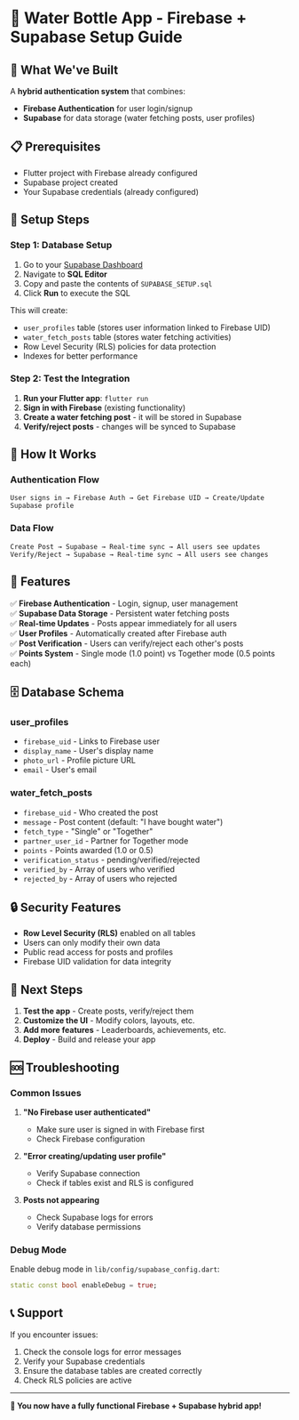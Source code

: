 # 🚰 Water Bottle App - Firebase + Supabase Setup Guide

## 🎯 **What We've Built**

A **hybrid authentication system** that combines:
- **Firebase Authentication** for user login/signup
- **Supabase** for data storage (water fetching posts, user profiles)

## 📋 **Prerequisites**

- Flutter project with Firebase already configured
- Supabase project created
- Your Supabase credentials (already configured)

## 🔧 **Setup Steps**

### **Step 1: Database Setup**

1. Go to your [Supabase Dashboard](https://app.supabase.com)
2. Navigate to **SQL Editor**
3. Copy and paste the contents of `SUPABASE_SETUP.sql`
4. Click **Run** to execute the SQL

This will create:
- `user_profiles` table (stores user information linked to Firebase UID)
- `water_fetch_posts` table (stores water fetching activities)
- Row Level Security (RLS) policies for data protection
- Indexes for better performance

### **Step 2: Test the Integration**

1. **Run your Flutter app**: `flutter run`
2. **Sign in with Firebase** (existing functionality)
3. **Create a water fetching post** - it will be stored in Supabase
4. **Verify/reject posts** - changes will be synced to Supabase

## 🔄 **How It Works**

### **Authentication Flow**
```
User signs in → Firebase Auth → Get Firebase UID → Create/Update Supabase profile
```

### **Data Flow**
```
Create Post → Supabase → Real-time sync → All users see updates
Verify/Reject → Supabase → Real-time sync → All users see changes
```

## 📱 **Features**

✅ **Firebase Authentication** - Login, signup, user management  
✅ **Supabase Data Storage** - Persistent water fetching posts  
✅ **Real-time Updates** - Posts appear immediately for all users  
✅ **User Profiles** - Automatically created after Firebase auth  
✅ **Post Verification** - Users can verify/reject each other's posts  
✅ **Points System** - Single mode (1.0 point) vs Together mode (0.5 points each)  

## 🗄️ **Database Schema**

### **user_profiles**
- `firebase_uid` - Links to Firebase user
- `display_name` - User's display name
- `photo_url` - Profile picture URL
- `email` - User's email

### **water_fetch_posts**
- `firebase_uid` - Who created the post
- `message` - Post content (default: "I have bought water")
- `fetch_type` - "Single" or "Together"
- `partner_user_id` - Partner for Together mode
- `points` - Points awarded (1.0 or 0.5)
- `verification_status` - pending/verified/rejected
- `verified_by` - Array of users who verified
- `rejected_by` - Array of users who rejected

## 🔒 **Security Features**

- **Row Level Security (RLS)** enabled on all tables
- Users can only modify their own data
- Public read access for posts and profiles
- Firebase UID validation for data integrity

## 🚀 **Next Steps**

1. **Test the app** - Create posts, verify/reject them
2. **Customize the UI** - Modify colors, layouts, etc.
3. **Add more features** - Leaderboards, achievements, etc.
4. **Deploy** - Build and release your app

## 🆘 **Troubleshooting**

### **Common Issues**

1. **"No Firebase user authenticated"**
   - Make sure user is signed in with Firebase first
   - Check Firebase configuration

2. **"Error creating/updating user profile"**
   - Verify Supabase connection
   - Check if tables exist and RLS is configured

3. **Posts not appearing**
   - Check Supabase logs for errors
   - Verify database permissions

### **Debug Mode**

Enable debug mode in `lib/config/supabase_config.dart`:
```dart
static const bool enableDebug = true;
```

## 📞 **Support**

If you encounter issues:
1. Check the console logs for error messages
2. Verify your Supabase credentials
3. Ensure the database tables are created correctly
4. Check RLS policies are active

---

**🎉 You now have a fully functional Firebase + Supabase hybrid app!**
